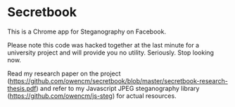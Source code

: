 Secretbook
==========

This is a Chrome app for Steganography on Facebook. 

Please note this code was hacked together at the last minute for a university project and will provide you no utility. Seriously. Stop looking now.

Read my research paper on the project (https://github.com/owencm/secretbook/blob/master/secretbook-research-thesis.pdf) and refer to my Javascript JPEG steganography library (https://github.com/owencm/js-steg) for actual resources.
